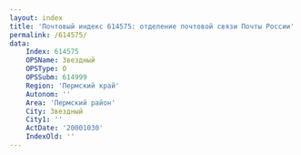 ```yaml
---
layout: index
title: 'Почтовый индекс 614575: отделение почтовой связи Почты России'
permalink: /614575/
data:
    Index: 614575
    OPSName: Звездный
    OPSType: О
    OPSSubm: 614999
    Region: 'Пермский край'
    Autonom: ''
    Area: 'Пермский район'
    City: Звездный
    City1: ''
    ActDate: '20001030'
    IndexOld: ''
---
```

